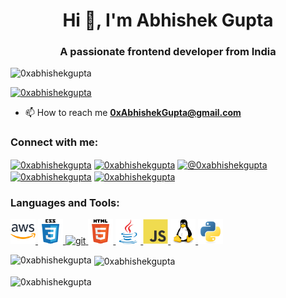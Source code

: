 <h1 align="center">Hi 👋, I'm Abhishek Gupta</h1>
<h3 align="center">A passionate frontend developer from India</h3>

<p align="left"> <img src="https://komarev.com/ghpvc/?username=0xabhishekgupta&label=Profile%20views&color=0e75b6&style=flat" alt="0xabhishekgupta" /> </p>

<p align="left"> <a href="https://twitter.com/0xabhishekgupta" target="blank"><img src="https://img.shields.io/twitter/follow/0xabhishekgupta?logo=twitter&style=for-the-badge" alt="0xabhishekgupta" /></a> </p>

- 📫 How to reach me **0xAbhishekGupta@gmail.com**

<h3 align="left">Connect with me:</h3>
<p align="left">
<a href="https://twitter.com/0xabhishekgupta" target="blank"><img align="center" src="https://raw.githubusercontent.com/rahuldkjain/github-profile-readme-generator/master/src/images/icons/Social/twitter.svg" alt="0xabhishekgupta" height="30" width="40" /></a>
<a href="https://linkedin.com/in/0xabhishekgupta" target="blank"><img align="center" src="https://raw.githubusercontent.com/rahuldkjain/github-profile-readme-generator/master/src/images/icons/Social/linked-in-alt.svg" alt="0xabhishekgupta" height="30" width="40" /></a>
<a href="https://medium.com/@0xabhishekgupta" target="blank"><img align="center" src="https://raw.githubusercontent.com/rahuldkjain/github-profile-readme-generator/master/src/images/icons/Social/medium.svg" alt="@0xabhishekgupta" height="30" width="40" /></a>
<a href="https://www.hackerrank.com/0xabhishekgupta" target="blank"><img align="center" src="https://raw.githubusercontent.com/rahuldkjain/github-profile-readme-generator/master/src/images/icons/Social/hackerrank.svg" alt="0xabhishekgupta" height="30" width="40" /></a>
<a href="https://www.leetcode.com/0xabhishekgupta" target="blank"><img align="center" src="https://raw.githubusercontent.com/rahuldkjain/github-profile-readme-generator/master/src/images/icons/Social/leet-code.svg" alt="0xabhishekgupta" height="30" width="40" /></a>
</p>

<h3 align="left">Languages and Tools:</h3>
<p align="left"> <a href="https://aws.amazon.com" target="_blank" rel="noreferrer"> <img src="https://raw.githubusercontent.com/devicons/devicon/master/icons/amazonwebservices/amazonwebservices-original-wordmark.svg" alt="aws" width="40" height="40"/> </a> <a href="https://www.w3schools.com/css/" target="_blank" rel="noreferrer"> <img src="https://raw.githubusercontent.com/devicons/devicon/master/icons/css3/css3-original-wordmark.svg" alt="css3" width="40" height="40"/> </a> <a href="https://git-scm.com/" target="_blank" rel="noreferrer"> <img src="https://www.vectorlogo.zone/logos/git-scm/git-scm-icon.svg" alt="git" width="40" height="40"/> </a> <a href="https://www.w3.org/html/" target="_blank" rel="noreferrer"> <img src="https://raw.githubusercontent.com/devicons/devicon/master/icons/html5/html5-original-wordmark.svg" alt="html5" width="40" height="40"/> </a> <a href="https://www.java.com" target="_blank" rel="noreferrer"> <img src="https://raw.githubusercontent.com/devicons/devicon/master/icons/java/java-original.svg" alt="java" width="40" height="40"/> </a> <a href="https://developer.mozilla.org/en-US/docs/Web/JavaScript" target="_blank" rel="noreferrer"> <img src="https://raw.githubusercontent.com/devicons/devicon/master/icons/javascript/javascript-original.svg" alt="javascript" width="40" height="40"/> </a> <a href="https://www.linux.org/" target="_blank" rel="noreferrer"> <img src="https://raw.githubusercontent.com/devicons/devicon/master/icons/linux/linux-original.svg" alt="linux" width="40" height="40"/> </a> <a href="https://www.python.org" target="_blank" rel="noreferrer"> <img src="https://raw.githubusercontent.com/devicons/devicon/master/icons/python/python-original.svg" alt="python" width="40" height="40"/> </a> </p>

<p><img align="left" src="https://github-readme-stats.vercel.app/api/top-langs?username=0xabhishekgupta&show_icons=true&locale=en&layout=compact" alt="0xabhishekgupta" /></p>

<p>&nbsp;<img align="center" src="https://github-readme-stats.vercel.app/api?username=0xabhishekgupta&show_icons=true&locale=en" alt="0xabhishekgupta" /></p>

<p><img align="center" src="https://github-readme-streak-stats.herokuapp.com/?user=0xabhishekgupta&" alt="0xabhishekgupta" /></p>
